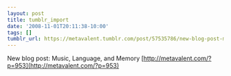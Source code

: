 ```yaml
---
layout: post
title: tumblr_import
date: '2008-11-01T20:11:38-10:00'
tags: []
tumblr_url: https://metavalent.tumblr.com/post/57535786/new-blog-post-music-language-and-memory
---
```

New blog post: Music, Language, and Memory [http://metavalent.com/?p=953](http://metavalent.com/?p=953)

